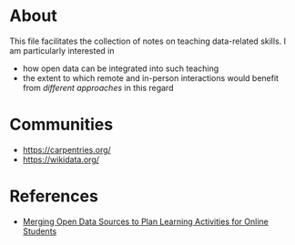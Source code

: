 # About

This file facilitates the collection of notes on teaching data-related skills. I am particularly interested in 
- how open data can be integrated into such teaching 
- the extent to which remote and in-person interactions would benefit from *different approaches* in this regard

# Communities

* https://carpentries.org/
* https://wikidata.org/

# References

* [Merging Open Data Sources to Plan Learning Activities for Online Students](https://doi.org/10.1109/IV.2019.00058)
